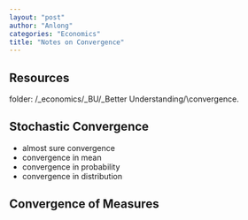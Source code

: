```yaml
---
layout: "post"
author: "Anlong"
categories: "Economics"
title: "Notes on Convergence"
---
```

## Resources
folder: /\_economics/\_BU/\_Better Understanding/\convergence.

## Stochastic Convergence
- almost sure convergence
- convergence in mean
- convergence in probability
- convergence in distribution

## Convergence of Measures
